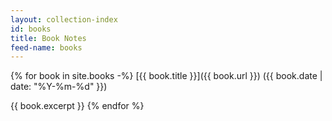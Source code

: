 ```yaml
---
layout: collection-index
id: books
title: Book Notes
feed-name: books
---
```


{% for book in site.books -%}
  [{{ book.title }}]({{ book.url }}) <span class="text text-gray-500">({{ book.date | date: "%Y-%m-%d" }})</span>

  {{ book.excerpt }}
{% endfor %}
